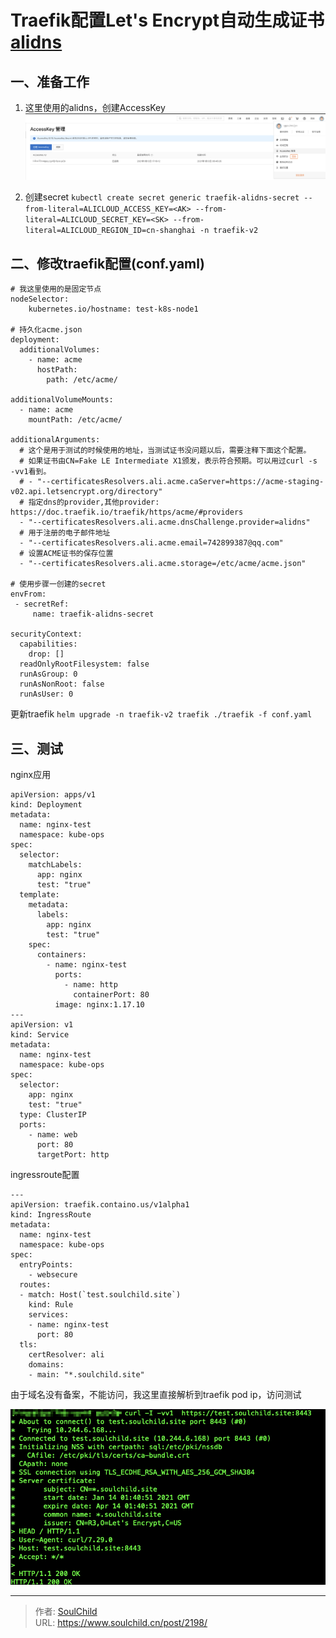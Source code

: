 # Traefik配置Let's Encrypt自动生成证书[alidns](三)

<!--more-->
## 一、准备工作
1. 这里使用的alidns，创建AccessKey
![29603-16eeja057wk.png](images/4041263185.png)

2. 创建secret
`kubectl create secret generic traefik-alidns-secret --from-literal=ALICLOUD_ACCESS_KEY=<AK> --from-literal=ALICLOUD_SECRET_KEY=<SK> --from-literal=ALICLOUD_REGION_ID=cn-shanghai -n traefik-v2`


## 二、修改traefik配置(conf.yaml)
```
# 我这里使用的是固定节点
nodeSelector:
    kubernetes.io/hostname: test-k8s-node1

# 持久化acme.json
deployment:
  additionalVolumes:
    - name: acme
      hostPath:
        path: /etc/acme/

additionalVolumeMounts:
  - name: acme
    mountPath: /etc/acme/

additionalArguments:
  # 这个是用于测试的时候使用的地址，当测试证书没问题以后，需要注释下面这个配置。
  # 如果证书由CN=Fake LE Intermediate X1颁发，表示符合预期。可以用过curl -s -vv1看到。
  # - "--certificatesResolvers.ali.acme.caServer=https://acme-staging-v02.api.letsencrypt.org/directory"
  # 指定dns的provider,其他provider: https://doc.traefik.io/traefik/https/acme/#providers
  - "--certificatesResolvers.ali.acme.dnsChallenge.provider=alidns"
  # 用于注册的电子邮件地址
  - "--certificatesResolvers.ali.acme.email=742899387@qq.com"
  # 设置ACME证书的保存位置
  - "--certificatesResolvers.ali.acme.storage=/etc/acme/acme.json"

# 使用步骤一创建的secret
envFrom:
 - secretRef:
     name: traefik-alidns-secret

securityContext:
  capabilities:
    drop: []
  readOnlyRootFilesystem: false
  runAsGroup: 0
  runAsNonRoot: false
  runAsUser: 0
```

更新traefik
`helm upgrade -n traefik-v2 traefik ./traefik -f conf.yaml`

## 三、测试
nginx应用
```
apiVersion: apps/v1
kind: Deployment
metadata:
  name: nginx-test
  namespace: kube-ops
spec:
  selector:
    matchLabels:
      app: nginx
      test: "true"
  template:
    metadata:
      labels:
        app: nginx
        test: "true"
    spec:
      containers:
        - name: nginx-test
          ports:
            - name: http
              containerPort: 80
          image: nginx:1.17.10
---
apiVersion: v1
kind: Service
metadata:
  name: nginx-test
  namespace: kube-ops
spec:
  selector:
    app: nginx
    test: "true"
  type: ClusterIP
  ports:
    - name: web
      port: 80
      targetPort: http
```
ingressroute配置
```
---
apiVersion: traefik.containo.us/v1alpha1
kind: IngressRoute
metadata:
  name: nginx-test
  namespace: kube-ops
spec:
  entryPoints:
    - websecure
  routes:
  - match: Host(`test.soulchild.site`)
    kind: Rule
    services:
    - name: nginx-test
      port: 80
  tls:
    certResolver: ali
    domains:
    - main: "*.soulchild.site"
```

由于域名没有备案，不能访问，我这里直接解析到traefik pod ip，访问测试

![96068-0h8126hyenof.png](images/1399640050.png)




---

> 作者: [SoulChild](https://www.soulchild.cn)  
> URL: https://www.soulchild.cn/post/2198/  


